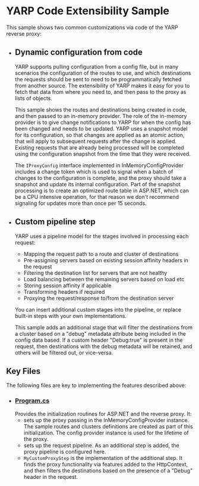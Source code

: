# YARP Code Extensibility Sample

This sample shows two common customizations via code of the YARP reverse proxy:

- ## Dynamic configuration from code

  YARP supports pulling configuration from a config file, but in many scenarios the configuration of the routes to use, and which destinations the requests should be sent to need to be programmatically fetched from another source. The extensibility of YARP makes it easy for you to fetch that data from where you need to, and then pass to the proxy as lists of objects.

  This sample shows the routes and destinations being created in code, and then passed to an in-memory provider. The role of the in-memory provider is to give change notifications to YARP for when the config has been changed and needs to be updated. YARP uses a snapshot model for its configuration, so that changes are applied as an atomic action, that will apply to subsequent requests after the change is applied. Existing requests that are already being processed will be completed using the configuration snapshot from the time that they were received.

  The ```IProxyConfig``` interface implemented in InMemoryConfigProvider includes a change token which is used to signal when a batch of changes to the configuration is complete, and the proxy should take a snapshot and update its internal configuration. Part of the snapshot processing is to create an optimized route table in ASP.NET, which can be a CPU intensive operation, for that reason we don't recommend signaling for updates more than once per 15 seconds. 

- ## Custom pipeline step

  YARP uses a pipeline model for the stages involved in processing each request:

  - Mapping the request path to a route and cluster of destinations
  - Pre-assigning servers based on existing session affinity headers in the request 
  - Filtering the destination list for servers that are not healthy
  - Load balancing between the remaining servers based on load etc
  - Storing session affinity if applicable
  - Transforming headers if required
  - Proxying the request/response to/from the destination server

  You can insert additional custom stages into the pipeline, or replace built-in steps with your own implementations.
  
  This sample adds an additional stage that will filter the destinations from a cluster based on a "debug" metadata attribute being included in the config data based. If a custom header "Debug:true" is present in the request, then destinations with the debug metadata will be retained, and others will be filtered out, or vice-versa.  

## Key Files

The following files are key to implementing the features described above:

- ### [Program.cs](Program.cs)
  Provides the initialization routines for ASP.NET and the reverse proxy. It:
  - sets up the proxy passing in the InMemoryConfigProvider instance. The sample routes and clusters definitions are created as part of this initialization. The config provider instance is used for the lifetime of the proxy.
  - sets up the request pipeline. As an additional step is added, the proxy pipeline is configured here.
  - ```MyCustomProxyStep``` is the implementation of the additional step. It finds the proxy functionality via features added to the HttpContext, and then filters the destinations based on the presence of a "Debug" header in the request.
